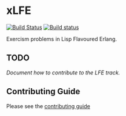 # xLFE
[![Build Status](https://travis-ci.org/exercism/xlfe.svg?branch=master)](https://travis-ci.org/exercism/xlfe)
[![Build status](https://ci.appveyor.com/api/projects/status/2i4og4ghwwlynx29/branch/master?svg=true)](https://ci.appveyor.com/project/yurrriq/xlfe/branch/master)

Exercism problems in Lisp Flavoured Erlang.

## TODO

_Document how to contribute to the LFE track._

## Contributing Guide

Please see the [contributing guide](https://github.com/exercism/x-api/blob/master/CONTRIBUTING.md#the-exercise-data)


